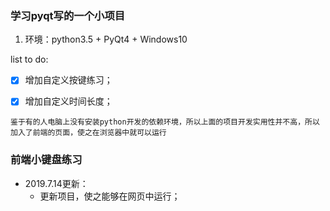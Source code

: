 ### 学习pyqt写的一个小项目

1. 环境：python3.5 + PyQt4 + Windows10

list to do:
- [x] 增加自定义按键练习；
- [x] 增加自定义时间长度；



`鉴于有的人电脑上没有安装python开发的依赖环境，所以上面的项目开发实用性并不高，所以加入了前端的页面，使之在浏览器中就可以运行`

### 前端小键盘练习

- 2019.7.14更新：
  - 更新项目，使之能够在网页中运行；
